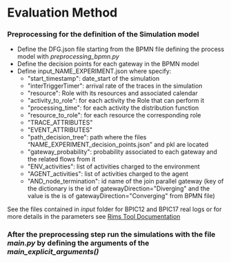 # Evaluation Method

### Preprocessing for the definition of the Simulation model

- Define the DFG.json file starting from the BPMN file defining the process model with *preprocessing_bpmn.py*
- Define the decision points for each gateway in the BPMN model
- Define input_NAME_EXPERIMENT.json where specify:
  - "start_timestamp": date_start of the simulation
  - "interTriggerTimer": arrival rate of the traces in the simulation
  - "resource": Role with its resources and associated calendar
  - "activity_to_role": for each activity the Role that can perform it
  - "processing_time": for each activity the distribution function
  - "resource_to_role": for each resource the corresponding role
  - "TRACE_ATTRIBUTES"
  - "EVENT_ATTRIBUTES"
  - "path_decision_tree": path where the files “NAME_EXPERIMENT_decision_points.json” and pkl are located
  - "gateway_probability": probability associated to each gateway and the related flows from it
  - "ENV_activities": list of activities charged to the environment
  - "AGENT_activities": list of activities charged to the agent
  - "AND_node_termination": id name of the join parallel gateway (key of the dictionary is the id of gatewayDirection="Diverging" and the value is the is of gatewayDirection="Converging" from BPMN file)

See the files contained in *input* folder for BPIC12 and BPIC17 real logs or for more details in the parameters see [Rims Tool Documentation](https://francescameneghello.github.io/RIMS_tool/index.html)

### After the preprocessing step run the simulations with the file *main.py* by defining the arguments of the *main_explicit_arguments()*